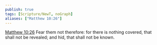 ```yaml
---
publish: true
tags: [Scripture/NewT, noGraph]
aliases: ["Matthew 10:26"]
---
```

[Matthew 10:26](https://churchofjesuschrist.org/study/scriptures/nt/matt/10?lang=eng&id=p26#p26) Fear them not therefore: for there is nothing covered, that shall not be revealed; and hid, that shall not be known.
